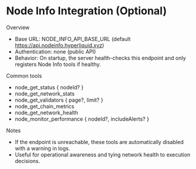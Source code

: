 # Node Info Integration (Optional)

Overview

- Base URL: NODE_INFO_API_BASE_URL (default https://api.nodeinfo.hyperliquid.xyz)
- Authentication: none (public API)
- Behavior: On startup, the server health-checks this endpoint and only registers Node Info tools if healthy.

Common tools

- node_get_status { nodeId? }
- node_get_network_stats
- node_get_validators { page?, limit? }
- node_get_chain_metrics
- node_get_network_health
- node_monitor_performance { nodeId?, includeAlerts? }

Notes

- If the endpoint is unreachable, these tools are automatically disabled with a warning in logs.
- Useful for operational awareness and tying network health to execution decisions.
